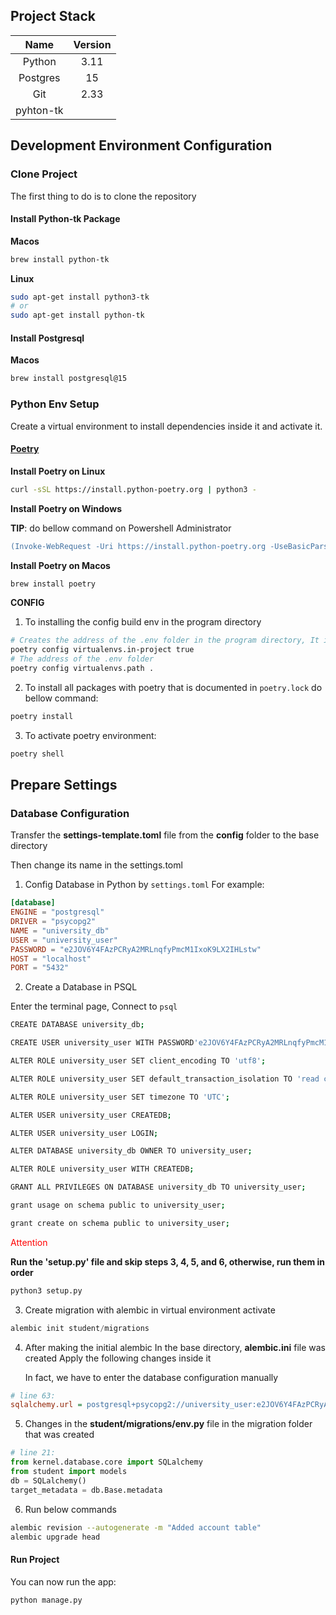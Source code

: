 ## Project Stack

| Name           | Version  |
|:--------------:|:--------:|
| Python         | 3.11     |
| Postgres       | 15       |
| Git            | 2.33     |
| pyhton-tk      |          |


## Development Environment Configuration

### Clone Project

The first thing to do is to clone the repository

#### Install Python-tk Package
__Macos__
```sh
brew install python-tk
```
__Linux__
```bash
sudo apt-get install python3-tk
# or
sudo apt-get install python-tk
```

#### Install Postgresql
__Macos__
```sh
brew install postgresql@15
```

### Python Env Setup

Create a virtual environment to install dependencies inside it and activate it.



#### [Poetry](https://python-poetry.org/docs/cli/#new)

__Install Poetry on Linux__

```sh
curl -sSL https://install.python-poetry.org | python3 -
```

__Install Poetry on Windows__

**TIP**: do bellow command on Powershell Administrator

```ps
(Invoke-WebRequest -Uri https://install.python-poetry.org -UseBasicParsing).Content | py -
```

__Install Poetry on Macos__

```sh
brew install poetry
```
__CONFIG__

1) To installing the config build env in the program directory

```sh
# Creates the address of the .env folder in the program directory, It is null by default
poetry config virtualenvs.in-project true
# The address of the .env folder
poetry config virtualenvs.path .
```


2) To install all packages with poetry that is documented in `poetry.lock` do bellow command:

```sh
poetry install
```

3) To activate poetry environment:

```sh
poetry shell
```

## Prepare Settings

### Database Configuration
Transfer the __settings-template.toml__ file from the __config__ folder to the base directory

Then change its name in the settings.toml

1) Config Database in Python by `settings.toml` For example:

```toml
[database]
ENGINE = "postgresql"
DRIVER = "psycopg2"
NAME = "university_db"
USER = "university_user"
PASSWORD = "e2JOV6Y4FAzPCRyA2MRLnqfyPmcM1IxoK9LX2IHLstw"
HOST = "localhost"
PORT = "5432"
```

2) Create a Database in PSQL
 
Enter the terminal page, Connect to `psql`

```sh
CREATE DATABASE university_db;

CREATE USER university_user WITH PASSWORD'e2JOV6Y4FAzPCRyA2MRLnqfyPmcM1IxoK9LX2IHLstw';

ALTER ROLE university_user SET client_encoding TO 'utf8';

ALTER ROLE university_user SET default_transaction_isolation TO 'read committed';

ALTER ROLE university_user SET timezone TO 'UTC';

ALTER USER university_user CREATEDB;

ALTER USER university_user LOGIN;

ALTER DATABASE university_db OWNER TO university_user;

ALTER ROLE university_user WITH CREATEDB;

GRANT ALL PRIVILEGES ON DATABASE university_db TO university_user;

grant usage on schema public to university_user;

grant create on schema public to university_user;

```

<span style="color:red">
Attention
</span>

**Run the 'setup.py' file and skip steps 3, 4, 5, and 6, otherwise, run them in order**
```sh
python3 setup.py
```

3) Create migration with alembic in virtual environment activate

```py
alembic init student/migrations
```
4) After making the initial alembic In the base directory, __alembic.ini__ file was created Apply the following changes inside it

	In fact, we have to enter the database configuration manually
```ini
# line 63:
sqlalchemy.url = postgresql+psycopg2://university_user:e2JOV6Y4FAzPCRyA2MRLnqfyPmcM1IxoK9LX2IHLstw@localhost:5432/university_db
```

5) Changes in the __student/migrations/env.py__ file in the migration folder that was created
```py
# line 21:
from kernel.database.core import SQLalchemy
from student import models
db = SQLalchemy()
target_metadata = db.Base.metadata
```

6) Run below commands
```sh
alembic revision --autogenerate -m "Added account table"
alembic upgrade head
```
#### Run Project

You can now run the app:

```sh
python manage.py
```
